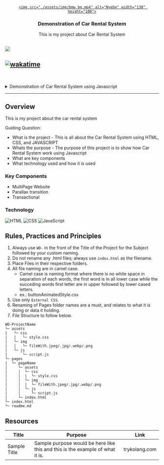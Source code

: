 <a name="readme-top">

<br/>

<br />
<div align="center">
  <a href="https://github.com/iamjerome11/AWD-Seatwork-1-2-FJ-25">
  
    <img src="./assets/img/bmw bg.mp4" alt="Nyebe" width="130" height="100">
  </a>
  <h3 align="center">Demonstration of Car Rental System</h3>
</div>

<div align="center">
  This is my project about Car Rental System
</div>

<br />


![](https://visit-counter.vercel.app/counter.png?page=iamjerome11/WD-Template-Project)

[![wakatime](https://wakatime.com/badge/user/76036f67-37f4-4e34-a329-cfc10ff3d7ca/project/acac54c2-a7ea-40cd-aeb0-8f6b856291ec.svg)](https://wakatime.com/badge/user/76036f67-37f4-4e34-a329-cfc10ff3d7ca/project/acac54c2-a7ea-40cd-aeb0-8f6b856291ec)
---

<br />
<br />


<details>
  <summary>Demonstration of Car Rental System using Javascript</summary>
  <ol>
    <li>
      <a href="#overview">Overview</a>
      <ol>
        <li>
          <a href="#key-components">Key Components</a>
        </li>
        <li>
          <a href="#technology">Technology</a>
        </li>
      </ol>
    </li>
    <li>
      <a href="#rule,-practices-and-principles">Rules, Practices and Principles</a>
    </li>
    <li>
      <a href="#resources">Resources</a>
    </li>
  </ol>
</details>

---

## Overview


This is my project about the car rental system

Guiding Question:
- What is the project - This is all about the Car Rental System using HTML, CSS, and JAVASCRIPT
- Whats the purpose - The purpose of this project is to show how Car Rental System work using Javascript
- What are key components
- What technology used and how it is used

### Key Components


- MultiPage Website
- Parallax transition
- Transactional

### Technology


![HTML](https://img.shields.io/badge/HTML-E34F26?style=for-the-badge&logo=html5&logoColor=white)
![CSS](https://img.shields.io/badge/CSS-1572B6?style=for-the-badge&logo=css3&logoColor=white)
![JavaScript](https://img.shields.io/badge/JavaScript-F7DF1E?style=for-the-badge&logo=javascript&logoColor=white)

## Rules, Practices and Principles
1. Always use `WD-` in the front of the Title of the Project for the Subject followed by your custom naming.
2. Do not rename any .html files; always use `index.html` as the filename.
3. Place Files in their respective folders.
4. All file naming are in camel case.
   - Camel case is naming format where there is no white space in separation of each words, the first word is in all lower case while the succeding words first letter are in upper followed by lower cased letters.
   - ex.: buttonAnimatedStyle.css
5. Use only `External CSS`.
6. Renaming of Pages folder names are a must, and relates to what it is doing or data it holding.
7. File Structure to follow below.

```
WD-ProjectName
└─ assets
|   └─ css
|   |   └─ style.css
|   └─ img
|   |   └─ fileWith.jpeg/.jpg/.webp/.png
|   └─ js
|       └─ script.js
└─ pages
|  └─ pageName
|     └─ assets
|     |  └─ css
|     |  |  └─ style.css
|     |  └─ img
|     |  |  └─ fileWith.jpeg/.jpg/.webp/.png
|     |  └─ js
|     |     └─ script.js
|     └─ index.html
└─ index.html
└─ readme.md
```

## Resources


| Title | Purpose | Link |
|-|-|-|
| Sample Title | Sample purpose would be here like this and this is the example of what it is. | trykolang.com |
